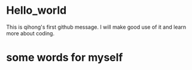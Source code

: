 # Hello_world

This is qihong's first github message. I will make good use of it and learn more about coding.
# some words for myself
